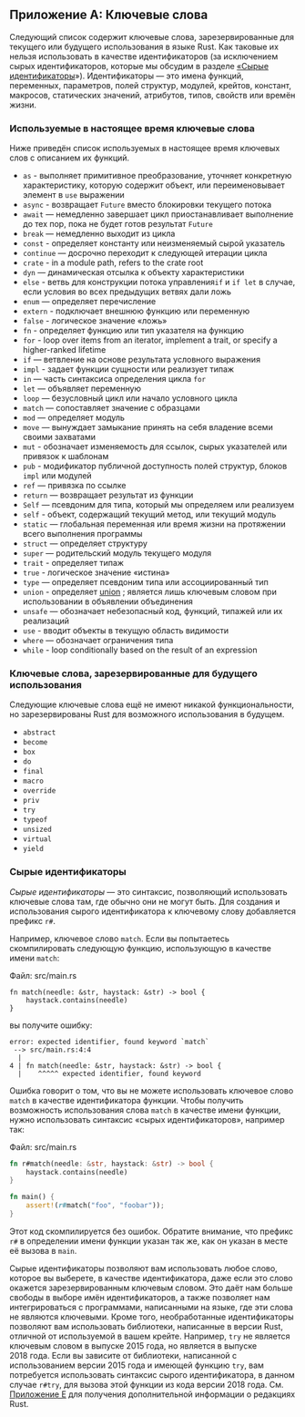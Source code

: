 ## Приложение A: Ключевые слова

Следующий список содержит ключевые слова, зарезервированные для текущего или будущего использования в языке Rust. Как таковые их нельзя использовать в качестве идентификаторов (за исключением сырых идентификаторов, которые мы обсудим в разделе [«Сырые идентификаторы](#raw-identifiers)<!-- ignore -->»). Идентификаторы — это имена функций, переменных, параметров, полей структур, модулей, крейтов, констант, макросов, статических значений, атрибутов, типов, свойств или времён жизни.

### Используемые в настоящее время ключевые слова

Ниже приведён список используемых в настоящее время ключевых слов с описанием их функций.

- `as` - выполняет примитивное преобразование, уточняет конкретную характеристику, которую содержит объект, или переименовывает элемент в `use` выражении
- `async` -  возвращает `Future` вместо блокировки текущего потока
- `await` — немедленно завершает цикл приостанавливает выполнение до тех пор, пока не будет готов результат `Future`
- `break` — немедленно выходит из цикла
- `const` - определяет константу или неизменяемый сырой указатель
- `continue` — досрочно переходит к следующей итерации цикла
- `crate` - in a module path, refers to the crate root
- `dyn` — динамическая отсылка к объекту характеристики
- `else` - ветвь для конструкции потока управления`if` и `if let` в случае, если условия во всех предыдущих ветвях дали ложь
- `enum` — определяет перечисление
- `extern` - подключает внешнюю функцию или переменную
- `false` - логическое значение «ложь»
- `fn` - определяет функцию или тип указателя на функцию
- `for` - loop over items from an iterator, implement a trait, or specify a higher-ranked lifetime
- `if` — ветвление на основе результата условного выражения
- `impl` - задает функции сущности или реализует типаж
- `in` — часть синтаксиса определения цикла  `for`
- `let` — объявляет переменную
- `loop` — безусловный цикл или начало условного цикла
- `match` — сопоставляет значение с образцами
- `mod` — определяет модуль
- `move` — вынуждает замыкание принять на себя владение всеми своими захватами
- `mut` - обозначает изменяемость для ссылок, сырых указателей или привязок к шаблонам
- `pub` - модификатор публичной доступность полей структур, блоков `impl` или модулей
- `ref` — привязка по ссылке
- `return` — возвращает результат из функции
- `Self` — псевдоним для типа, который мы определяем или реализуем
- `self` - объект, содержащий текущий метод, или текущий модуль
- `static` — глобальная переменная или время жизни на протяжении всего выполнения программы
- `struct` — определяет структуру
- `super` — родительский модуль текущего модуля
- `trait` - определяет типаж
- `true` - логическое значение «истина»
- `type` — определяет псевдоним типа или ассоциированный тип
- `union` - определяет [union](../reference/items/unions.html)<!-- ignore --> ; является лишь ключевым словом при использовании в объявлении объединения
- `unsafe` — обозначает небезопасный код, функций, типажей или их реализаций
- `use` - вводит объекты в текущую область видимости
- `where` — обозначает ограничения типа
- `while` - loop conditionally based on the result of an expression

### Ключевые слова, зарезервированные для будущего использования

Следующие ключевые слова ещё не имеют никакой функциональности, но зарезервированы Rust для возможного использования в будущем.

- `abstract`
- `become`
- `box`
- `do`
- `final`
- `macro`
- `override`
- `priv`
- `try`
- `typeof`
- `unsized`
- `virtual`
- `yield`

### Сырые идентификаторы

*Сырые идентификаторы* — это синтаксис, позволяющий использовать ключевые слова там, где обычно они не могут быть. Для создания и использования сырого идентификатора к ключевому слову добавляется префикс `r#`.

Например, ключевое слово `match`. Если вы попытаетесь скомпилировать следующую функцию, использующую в качестве имени `match`:

<span class="filename">Файл: src/main.rs</span>

```rust,ignore,does_not_compile
fn match(needle: &str, haystack: &str) -> bool {
    haystack.contains(needle)
}
```

вы получите ошибку:

```text
error: expected identifier, found keyword `match`
 --> src/main.rs:4:4
  |
4 | fn match(needle: &str, haystack: &str) -> bool {
  |    ^^^^^ expected identifier, found keyword
```

Ошибка говорит о том, что вы не можете использовать ключевое слово `match` в качестве идентификатора функции. Чтобы получить возможность использования слова `match` в качестве имени функции, нужно использовать синтаксис «сырых идентификаторов», например так:

<span class="filename">Файл: src/main.rs</span>

```rust
fn r#match(needle: &str, haystack: &str) -> bool {
    haystack.contains(needle)
}

fn main() {
    assert!(r#match("foo", "foobar"));
}
```

Этот код скомпилируется без ошибок. Обратите внимание, что префикс `r#` в определении имени функции указан так же, как он указан в месте её вызова в `main`.

Сырые идентификаторы позволяют вам использовать любое слово, которое вы выберете, в качестве идентификатора, даже если это слово окажется зарезервированным ключевым словом. Это даёт нам больше свободы в выборе имён идентификаторов, а также позволяет нам интегрироваться с программами, написанными на языке, где эти слова не являются ключевыми. Кроме того, необработанные идентификаторы позволяют вам использовать библиотеки, написанные в версии Rust, отличной от используемой в вашем крейте. Например, `try` не является ключевым словом в выпуске 2015 года, но является в выпуске 2018 года. Если вы зависите от библиотеки, написанной с использованием версии 2015 года и имеющей функцию `try`, вам потребуется использовать синтаксис сырого идентификатора, в данном случае `r#try`, для вызова этой функции из кода версии 2018 года. См. [Приложение E](appendix-05-editions.html)<!-- ignore --> для получения дополнительной информации о редакциях Rust.
